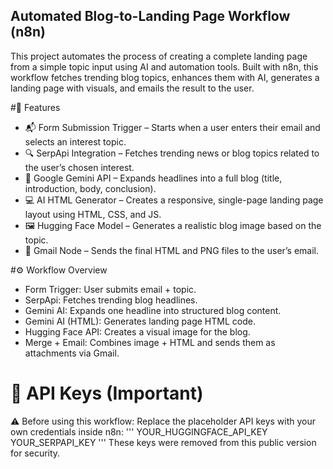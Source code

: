 ## Automated Blog-to-Landing Page Workflow (n8n)

This project automates the process of creating a complete landing page from a simple topic input using AI and automation tools.
Built with n8n, this workflow fetches trending blog topics, enhances them with AI, generates a landing page with visuals, and emails the result to the user.

#🚀 Features
 - 📬 Form Submission Trigger – Starts when a user enters their email and selects an interest topic.
 - 🔍 SerpApi Integration – Fetches trending news or blog topics related to the user’s chosen interest.
 - 🧩 Google Gemini API – Expands headlines into a full blog (title, introduction, body, conclusion).
 - 💻 AI HTML Generator – Creates a responsive, single-page landing page layout using HTML, CSS, and JS.
 - 🖼️ Hugging Face Model – Generates a realistic blog image based on the topic.
 - 📎 Gmail Node – Sends the final HTML and PNG files to the user’s email.


#⚙️ Workflow Overview

 - Form Trigger: User submits email + topic.
 - SerpApi: Fetches trending blog headlines.
 - Gemini AI: Expands one headline into structured blog content.
 - Gemini AI (HTML): Generates landing page HTML code.
 - Hugging Face API: Creates a visual image for the blog.
 - Merge + Email: Combines image + HTML and sends them as attachments via Gmail.

# 🔐 API Keys (Important)

⚠️ Before using this workflow:
Replace the placeholder API keys with your own credentials inside n8n:
'''
YOUR_HUGGINGFACE_API_KEY
YOUR_SERPAPI_KEY
'''
These keys were removed from this public version for security.

